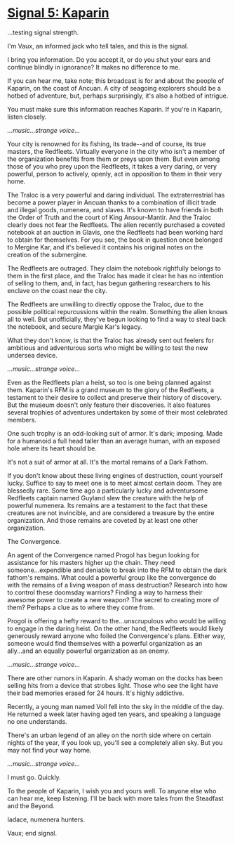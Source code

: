 # [Signal 5: Kaparin](http://numenerathesignal.blogspot.com/2013/10/signal-5-kaparin.html)

...testing signal strength.

I'm Vaux, an informed jack who tell tales, and this is the signal.

I bring you information. Do you accept it, or do you shut your ears and continue
blindly in ignorance? It makes no difference to me.

If you can hear me, take note; this broadcast is for and about the people of
Kaparin, on the coast of Ancuan. A city of seagoing explorers should be a hotbed
of adventure, but, perhaps surprisingly, it's also a hotbed of intrigue.

You must make sure this information reaches Kaparin. If you're in Kaparin,
listen closely.

*...music...strange voice...*

Your city is renowned for its fishing, its trade--and of course, its true
masters, the Redfleets. Virtually everyone in the city who isn't a member of the
organization benefits from them or preys upon them. But even among those of you
who prey upon the Redfleets, it takes a very daring, or very powerful, person to
actively, openly, act in opposition to them in their very home.

The Traloc is a very powerful and daring individual. The extraterrestrial has
become a power player in Ancuan thanks to a combination of illicit trade and
illegal goods, numenera, and slaves. It's known to have friends in both the
Order of Truth and the court of King Ansour-Mantir. And the Traloc clearly does
not fear the Redfleets. The alien recently purchased a coveted notebook at an
auction in Glavis, one the Redfleets had been working hard to obtain for
themselves. For you see, the book in question once belonged to Mergine Kar, and
it's believed it contains his original notes on the creation of the submergine.

The Redfleets are outraged. They claim the notebook rightfully belongs to them
in the first place, and the Traloc has made it clear he has no intention of
selling to them, and, in fact, has begun gathering researchers to his enclave on
the coast near the city.

The Redfleets are unwilling to directly oppose the Traloc, due to the possible
political repurcussions within the realm. Something the alien knows all to well.
But unofficially, they've begun looking to find a way to steal back the
notebook, and secure Margie Kar's legacy.

What they don't know, is that the Traloc has already sent out feelers for
ambitious and adventurous sorts who might be willing to test the new undersea
device.

*...music...strange voice...*

Even as the Redfleets plan a heist, so too is one being planned against them.
Kaparin's RFM is a grand museum to the glory of the Redfleets, a testament to
their desire to collect and preserve their history of discovery. But the museum
doesn't only feature their discoveries. It also features several trophies of
adventures undertaken by some of their most celebrated members.

One such trophy is an odd-looking suit of armor. It's dark; imposing. Made for a
humanoid a full head taller than an average human, with an exposed hole where
its heart should be.

It's not a suit of armor at all. It's the mortal remains of a Dark Fathom.

If you don't know about these living engines of destruction, count yourself
lucky. Suffice to say to meet one is to meet almost certain doom. They are
blessedly rare. Some time ago a particularly lucky and adventursome Redfleets
captain named Guyland slew the creature with the help of powerful numenera. Its
remains are a testament to the fact that these creatures are not invincible, and
are considered a treasure by the entire organization. And those remains are
coveted by at least one other organization.

The Convergence.

An agent of the Convergence named Progol has begun looking for assistance for
his masters higher up the chain. They need someone...expendible and deniable to
break into the RFM to obtain the dark fathom's remains. What could a powerful
group like the convergence do with the remains of a living weapon of mass
destruction? Research into how to control these doomsday warriors? Finding a way
to harness their awesome power to create a new weapon? The secret to creating
more of them? Perhaps a clue as to where they come from.

Progol is offering a hefty reward to the...unscrupulous who would be willing to
engage in the daring heist. On the other hand, the Redfleets would likely
generously reward anyone who foiled the Convergence's plans. Either way, someone
would find themselves with a powerful organization as an ally...and an equally
powerful organization as an enemy.

*...music...strange voice...*

There are other rumors in Kaparin. A shady woman on the docks has been selling
hits from a device that strobes light. Those who see the light have their bad
memories erased for 24 hours. It's highly addictive.

Recently, a young man named Voll fell into the sky in the middle of the day. He
returned a week later having aged ten years, and speaking a language no one
understands.

There's an urban legend of an alley on the north side where on certain nights of
the year, if you look up, you'll see a completely alien sky. But you may not
find your way home.

*...music...strange voice...*

I must go. Quickly.

To the people of Kaparin, I wish you and yours well. To anyone else who can hear
me, keep listening. I'll be back with more tales from the Steadfast and the
Beyond.

Iadace, numenera hunters.

Vaux; end signal.
